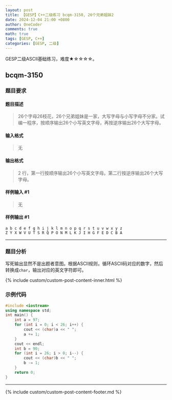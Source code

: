 ```yaml
---
layout: post
title: 【GESP】C++二级练习 bcqm-3150, 26个兄弟姐妹2
date: 2024-12-04 21:00 +0800
author: OneCoder
comments: true
math: true
tags: [GESP, C++]
categories: [GESP, 二级]
---
```

GESP二级ASCII基础练习，难度★☆☆☆☆。

<!--more-->

## bcqm-3150

### 题目要求

#### 题目描述

>26个字母26枝花，26个兄弟姐妹是一家，大写字母与小写字母不分家。试编一程序，按顺序输出26个小写英文字母，再按逆序输出26个大写字母。

#### 输入格式

>无

#### 输出格式

>2 行，第一行按顺序输出26个小写英文字母。第二行按逆序输出26个大写字母。

#### 样例输入 #1

>无

#### 样例输出 #1

```console
a b c d e f g h i j k l m n o p q r s t u v w x y z
Z Y X W V U T S R Q P O N M L K J I H G F E D C B A
```

---

### 题目分析

写死输出显然不是出题者意图。根据ASCII规则，循环ASCII码对应的数字，然后转换成`char`，输出对应的英文字符即可。

{% include custom/custom-post-content-inner.html %}

### 示例代码

```cpp
#include <iostream>
using namespace std;
int main() {
    int a = 97;
    for (int i = 0; i < 26; i++) {
        cout << (char)a << " ";
        a += 1;
    }
    cout << endl;
    int b = 90;
    for (int i = 26; i > 0; i--) {
        cout << (char)b << " ";
        b -= 1;
    }
    return 0;
}
```

---

{% include custom/custom-post-content-footer.md %}
